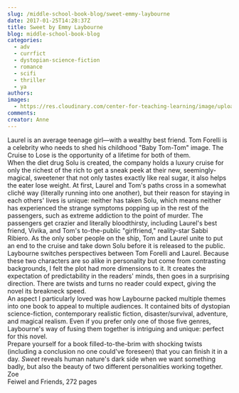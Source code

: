```yaml
---
slug: /middle-school-book-blog/sweet-emmy-laybourne
date: 2017-01-25T14:28:37Z
title: Sweet by Emmy Laybourne
blog: middle-school-book-blog
categories:
  - adv
  - currfict
  - dystopian-science-fiction
  - romance
  - scifi
  - thriller
  - ya
authors:
images:
  - https://res.cloudinary.com/center-for-teaching-learning/image/upload/v1659658617/Sweet-Laybourne-201x300.jpg.jpg
comments:
creator: Anne
---
```


 Laurel is an average teenage girl—with a wealthy best friend. Tom Forelli is a celebrity who needs to shed his childhood "Baby Tom-Tom" image. The Cruise to Lose is the opportunity of a lifetime for both of them.<br />When the diet drug Solu is created, the company holds a luxury cruise for only the richest of the rich to get a sneak peek at their new, seemingly-magical, sweetener that not only tastes exactly like real sugar, it also helps the eater lose weight. At first, Laurel and Tom's paths cross in a somewhat cliché way (literally running into one another), but their reason for staying in each others' lives is unique: neither has taken Solu, which means neither has experienced the strange symptoms popping up in the rest of the passengers, such as extreme addiction to the point of murder. The passengers get crazier and literally bloodthirsty, including Laurel's best friend, Vivika, and Tom's to-the-public "girlfriend," reality-star Sabbi Ribiero. As the only sober people on the ship, Tom and Laurel unite to put an end to the cruise and take down Solu before it is released to the public.<br />Laybourne switches perspectives between Tom Forelli and Laurel. Because these two characters are so alike in personality but come from contrasting backgrounds, I felt the plot had more dimensions to it. It creates the expectation of predictability in the readers' minds, then goes in a surprising direction. There are twists and turns no reader could expect, giving the novel its breakneck speed.<br />An aspect I particularly loved was how Laybourne packed multiple themes into one book to appeal to multiple audiences. It contained bits of dystopian science-fiction, contemporary realistic fiction, disaster/survival, adventure, and magical realism. Even if you prefer only one of those five genres, Laybourne's way of fusing them together is intriguing and unique: perfect for this novel.<br />Prepare yourself for a book filled-to-the-brim with shocking twists (including a conclusion no one could've foreseen) that you can finish it in a day. <i id="m_1187027463598982133yui_3_16_0_ym19_1_1485184261112_5073">Sweet </i>reveals human nature's dark side when we want something badly, but also the beauty of two different personalities working together.<br />Zoe<br />Feiwel and Friends, 272 pages
